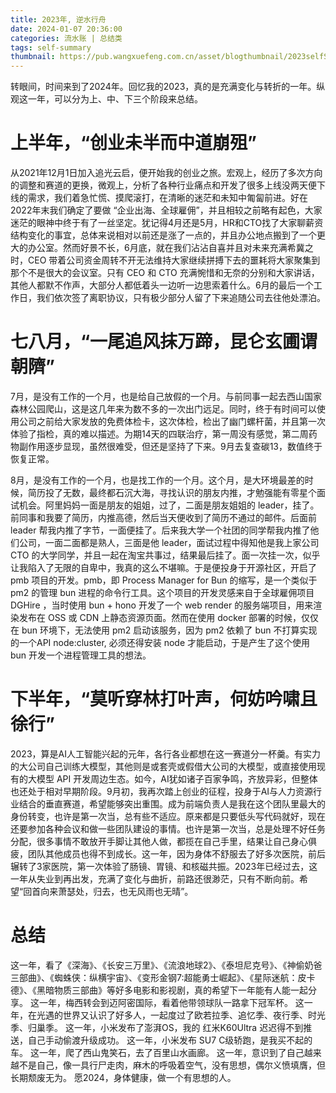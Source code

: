 ```yaml
---
title: 2023年, 逆水行舟
date: 2024-01-07 20:36:00
categories: 流水账 | 总结类
tags: self-summary
thumbnail: https://pub.wangxuefeng.com.cn/asset/blogthumbnail/2023selfSummary/thumbnail.jpg
---
```


转眼间，时间来到了2024年。回忆我的2023，真的是充满变化与转折的一年。纵观这一年，可以分为上、中、下三个阶段来总结。

# 上半年，“创业未半而中道崩殂”

从2021年12月1日加入追光云启，便开始我的创业之旅。宏观上，经历了多次方向的调整和赛道的更换，微观上，分析了各种行业痛点和开发了很多上线没两天便下线的需求，我们着急忙慌、摸爬滚打，在清晰的迷茫和未知中匍匐前进。好在2022年末我们确定了要做 “企业出海、全球雇佣”，并且相较之前略有起色，大家迷茫的眼神中终于有了一丝坚定。犹记得4月还是5月，HR和CTO找了大家聊薪资结构变化的事宜，总体来说相对以前还是涨了一点的，并且办公地点搬到了一个更大的办公室。然而好景不长，6月底，就在我们沾沾自喜并且对未来充满希冀之时，CEO 带着公司资金周转不开无法维持大家继续拼搏下去的噩耗将大家聚集到那个不是很大的会议室。只有 CEO 和 CTO 充满惋惜和无奈的分别和大家讲话，其他人都默不作声，大部分人都低着头一边听一边思索着什么。6月的最后一个工作日，我们依次签了离职协议，只有极少部分人留了下来追随公司去往他处漂泊。

# 七八月，“一尾追风抹万蹄，昆仑玄圃谓朝隮”

7月，是没有工作的一个月，也是给自己放假的一个月。与前同事一起去西山国家森林公园爬山，这是这几年来为数不多的一次出门远足。同时，终于有时间可以使用公司之前给大家发放的免费体检卡，这次体检，检出了幽门螺杆菌，并且第一次体验了指检，真的难以描述。为期14天的四联治疗，第一周没有感觉，第二周药物副作用逐步显现，虽然很难受，但还是坚持了下来。9月去复查碳13，数值终于恢复正常。

8月，是没有工作的一个月，也是找工作的一个月。这个月，是大环境最差的时候，简历投了无数，最终都石沉大海，寻找认识的朋友内推，才勉强能有零星个面试机会。阿里妈妈一面是朋友的姐姐，过了，二面是朋友姐姐的 leader，挂了。前同事和我要了简历，内推高德，然后当天便收到了简历不通过的邮件。后面前 leader 帮我内推了字节，一面便挂了。后来我大学一个社团的同学帮我内推了他们公司，一面二面都是熟人，三面是他 leader，面试过程中得知他是我上家公司 CTO 的大学同学，并且一起在淘宝共事过，结果最后挂了。面一次挂一次，似乎让我陷入了无限的自卑中，我真的这么不堪嘛。于是便投身于开源社区，开启了 pmb 项目的开发。pmb，即 Process Manager for Bun 的缩写，是一个类似于 pm2 的管理 bun 进程的命令行工具。这个项目的开发灵感来自于全球雇佣项目 DGHire ，当时使用 bun + hono 开发了一个 web render 的服务端项目，用来渲染发布在 OSS 或 CDN 上静态资源页面。然而在使用 docker 部署的时候，仅仅在 bun 环境下，无法使用 pm2 启动该服务，因为 pm2 依赖了 bun 不打算实现的一个API node:cluster, 必须还得安装 node 才能启动，于是产生了这个使用 bun 开发一个进程管理工具的想法。

# 下半年，“莫听穿林打叶声，何妨吟啸且徐行”

2023，算是AI人工智能兴起的元年，各行各业都想在这一赛道分一杯羹。有实力的大公司自己训练大模型，其他则是或套壳或假借大公司的大模型，或直接使用现有的大模型 API 开发周边生态。如今，AI犹如诸子百家争鸣，齐放异彩，但整体也还处于相对早期阶段。9月初，我再次踏上创业的征程，投身于AI与人力资源行业结合的垂直赛道，希望能够突出重围。成为前端负责人是我在这个团队里最大的身份转变，也许是第一次当，总有些不适应。原来都是只要低头写代码就好，现在还要参加各种会议和做一些团队建设的事情。也许是第一次当，总是处理不好任务分配，很多事情不敢放开手脚让其他人做，都揽在自己手里，结果让自己身心俱疲，团队其他成员也得不到成长。这一年，因为身体不舒服去了好多次医院，前后辗转了3家医院，第一次体验了肠镜、胃镜、和核磁共振。2023年已经过去，这一年从失业到再出发，充满了变化与曲折，前路还很渺茫，只有不断向前。希望“回首向来萧瑟处，归去，也无风雨也无晴”。

# 总结

这一年，看了《深海》、《长安三万里》、《流浪地球2》、《泰坦尼克号》、《神偷奶爸三部曲》、《蜘蛛侠：纵横宇宙》、《变形金钢7:超能勇士崛起》、《星际迷航：皮卡德》、《黑暗物质三部曲》等好多电影和影视剧，真的希望下一年能有人能一起分享。
这一年，梅西转会到迈阿密国际，看着他带领球队一路拿下冠军杯。
这一年，在光遇的世界又认识了好多人，一起度过了欧若拉季、追忆季、夜行季、时光季、归巢季。
这一年，小米发布了澎湃OS，我的 红米K60Ultra 迟迟得不到推送，自己手动偷渡升级成功。
这一年，小米发布 SU7 C级轿跑，是我买不起的车。
这一年，爬了西山鬼笑石，去了百里山水画廊。
这一年，意识到了自己越来越不是自己，像一具行尸走肉，麻木的呼吸着空气，没有思想，偶尔义愤填膺，但长期颓废无为。
愿2024，身体健康，做一个有思想的人。